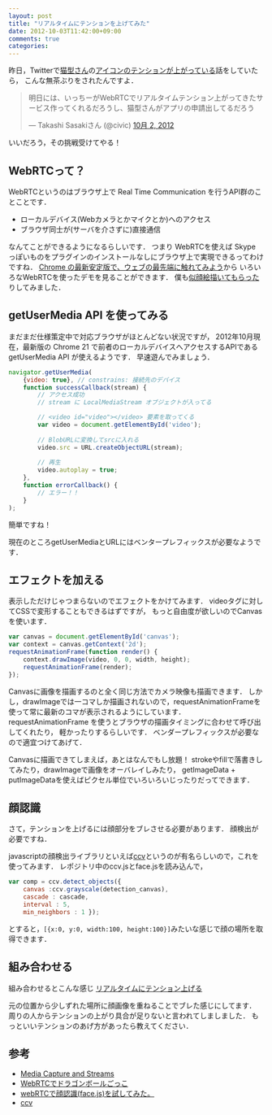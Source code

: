 ```yaml
---
layout: post
title: "リアルタイムにテンションを上げてみた"
date: 2012-10-03T11:42:00+09:00
comments: true
categories: 
---
```


昨日，Twitterで[猫型さん](https://twitter.com/neko_gata_s)の[アイコンのテンションが上がっている](https://twitter.com/uzulla/status/252319924435955713)話をしていたら，
こんな無茶ぶりをされたんですよ．

<blockquote class="twitter-tweet" lang="ja"><p>明日には、いっちーがWebRTCでリアルタイムテンション上がってきたサービス作ってくれるだろうし、猫型さんがアプリの申請出してるだろう</p>&mdash; Takashi Sasakiさん (@civic) <a href="https://twitter.com/civic/status/253126217744646145" data-datetime="2012-10-02T13:36:07+00:00">10月 2, 2012</a></blockquote>
<script src="//platform.twitter.com/widgets.js" charset="utf-8"></script>

いいだろう，その挑戦受けてやる！

<!-- more -->

## WebRTCって？

WebRTCというのはブラウザ上で Real Time Communication を行うAPI群のことことです．

- ローカルデバイス(Webカメラとかマイクとか)へのアクセス
- ブラウザ同士が(サーバを介さずに)直接通信

なんてことができるようになるらしいです．
つまり WebRTCを使えば Skype っぽいものをプラグインのインストールなしにブラウザ上で実現できるってわけですね．
[Chrome の最新安定版で、ウェブの最先端に触れてみよう](http://googlejapan.blogspot.jp/2012/08/chrome.html)から
いろいろなWebRTCを使ったデモを見ることができます．
僕も[似顔絵描いてもらった](http://goo.gl/kDV5i)りしてみました．

## getUserMedia API を使ってみる

まだまだ仕様策定中で対応ブラウザがほとんどない状況ですが，
2012年10月現在，最新版の Chrome 21 で前者のローカルデバイスへアクセスするAPIである getUserMedia API が使えるようです．
早速遊んでみましょう．

``` javascript
navigator.getUserMedia(
    {video: true}, // constrains: 接続先のデバイス
    function successCallback(stream) {
        // アクセス成功
        // stream に LocalMediaStream オブジェクトが入ってる

        // <video id="video"></video> 要素を取ってくる
        var video = document.getElementById('video');
        
        // BlobURLに変換してsrcに入れる
        video.src = URL.createObjectURL(stream);
        
        // 再生
        video.autoplay = true;
    },
    function errorCallback() {
        // エラー！！
    }
);
```

簡単ですね！

現在のところgetUserMediaとURLにはベンタープレフィックスが必要なようです．

## エフェクトを加える

表示しただけじゃつまらないのでエフェクトをかけてみます．
videoタグに対してCSSで変形することもできるはずですが，
もっと自由度が欲しいのでCanvasを使います．

``` javascript
var canvas = document.getElementById('canvas');
var context = canvas.getContext('2d');
requestAnimationFrame(function render() {
    context.drawImage(video, 0, 0, width, height);
    requestAnimationFrame(render);
});
```

Canvasに画像を描画するのと全く同じ方法でカメラ映像も描画できます．
しかし，drawImageでは一コマしか描画されないので，requestAnimationFrameを使って常に最新のコマが表示されるようにしています．
requestAnimationFrame を使うとブラウザの描画タイミングに合わせて呼び出してくれたり，
軽かったりするらしいです．
ベンダープレフィックスが必要なので適宜つけてあげて．

Canvasに描画できてしまえば，あとはなんでもし放題！
strokeやfillで落書きしてみたり，drawImageで画像をオーバレイしみたり，
getImageData + putImageDataを使えばピクセル単位でいろいろいじったりだってできます．


## 顔認識

さて，テンションを上げるには顔部分をブレさせる必要があります．
顔検出が必要ですね．

javascriptの顔検出ライブラリといえば[ccv](https://github.com/liuliu/ccv)というのが有名らしいので，これを使ってみます．
レポジトリ中のccv.jsとface.jsを読み込んで，

``` javascript
var comp = ccv.detect_objects({
    canvas :ccv.grayscale(detection_canvas),
    cascade : cascade,
    interval : 5,
    min_neighbors : 1 });
```

とすると，`[{x:0, y:0, width:100, height:100}]`みたいな感じで顔の場所を取得できます．


## 組み合わせる

組み合わせるとこんな感じ [リアルタイムにテンション上げる](http://shogo82148.github.com/tension-upper/)

元の位置から少しずれた場所に顔画像を重ねることでブレた感じにしてます．
周りの人からテンションの上がり具合が足りないと言われてしましました．
もっといいテンションのあげ方があったら教えてください．


## 参考
- [Media Capture and Streams](http://dev.w3.org/2011/webrtc/editor/getusermedia.html#navigatorusermedia)
- [WebRTCでドラゴンボールごっこ](http://www.slideshare.net/girigiribauer/webrtc-13716640)
- [webRTCで顔認識(face.js)を試してみた。](http://alumi.hateblo.jp/entry/2012/03/22/163845)
- [ccv](https://github.com/liuliu/ccv)
